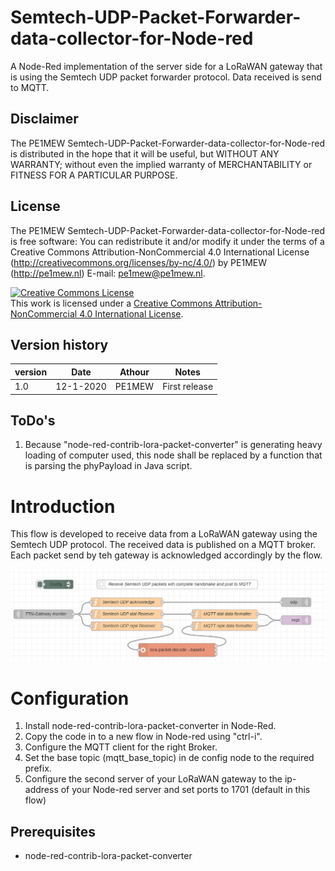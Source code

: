 # Semtech-UDP-Packet-Forwarder-data-collector-for-Node-red
A Node-Red implementation of the server side for a LoRaWAN gateway that is using the Semtech UDP packet forwarder protocol. Data received is send to MQTT.

## Disclaimer
The PE1MEW Semtech-UDP-Packet-Forwarder-data-collector-for-Node-red is distributed in the hope that it will be useful, but WITHOUT ANY WARRANTY; without even the implied warranty of MERCHANTABILITY or FITNESS FOR A PARTICULAR PURPOSE.

## License
The PE1MEW Semtech-UDP-Packet-Forwarder-data-collector-for-Node-red is free software: You can redistribute it and/or modify it under the terms of a Creative Commons Attribution-NonCommercial 4.0 International License (http://creativecommons.org/licenses/by-nc/4.0/) by PE1MEW (http://pe1mew.nl) E-mail: pe1mew@pe1mew.nl.

<a rel="license" href="http://creativecommons.org/licenses/by-nc/4.0/"><img alt="Creative Commons License" style="border-width:0" src="https://i.creativecommons.org/l/by-nc/4.0/88x31.png" /></a><br />This work is licensed under a <a rel="license" href="http://creativecommons.org/licenses/by-nc/4.0/">Creative Commons Attribution-NonCommercial 4.0 International License</a>.

## Version history

version | Date      | Athour | Notes
--------|-----------|--------|-----------------------------------
1.0     | 12-1-2020 | PE1MEW | First release

## ToDo's

 1. Because "node-red-contrib-lora-packet-converter" is generating heavy loading of computer used, this node shall be replaced by a function that is parsing the phyPayload in Java script.

# Introduction
This flow is developed to receive data from a LoRaWAN gateway using the Semtech UDP protocol. The received data is published on a MQTT broker. Each packet send by teh gateway is acknowledged accordingly by the flow.

![Flow](images/NodeRed_SemtechUDP_Receiver.png "Node-red flow")

# Configuration

 1. Install node-red-contrib-lora-packet-converter in Node-Red.
 2. Copy the code in to a new flow in Node-red using "ctrl-i".
 3. Configure the MQTT client for the right Broker.
 4. Set the base topic (mqtt_base_topic) in de config node to the required prefix.
 4. Configure the second server of your LoRaWAN gateway to the ip-address of your Node-red server and set ports to 1701 (default in this flow)

## Prerequisites

 - node-red-contrib-lora-packet-converter
